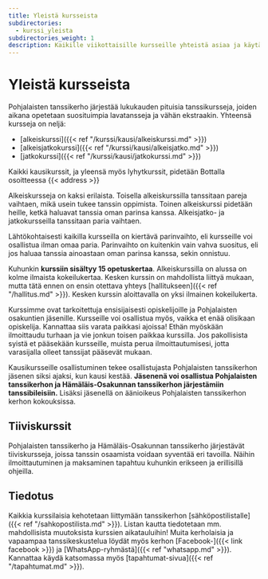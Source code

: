 ```yaml
---
title: Yleistä kursseista
subdirectories:
  - kurssi_yleista
subdirectories_weight: 1
description: Kaikille viikottaisille kursseille yhteistä asiaa ja käytäntöjä.
---
```

# Yleistä kursseista

Pohjalaisten tanssikerho järjestää lukukauden pituisia tanssikursseja, joiden aikana opetetaan suosituimpia lavatansseja ja vähän ekstraakin. Yhteensä kursseja on neljä:

* [alkeiskurssi]({{< ref "/kurssi/kausi/alkeiskurssi.md" >}})
* [alkeisjatkokurssi]({{< ref "/kurssi/kausi/alkeisjatko.md" >}})
* [jatkokurssi]({{< ref "/kurssi/kausi/jatkokurssi.md" >}})

Kaikki kausikurssit, ja yleensä myös lyhytkurssit, pidetään Bottalla osoitteessa {{< address >}}

Alkeiskursseja on kaksi erilaista. Toisella alkeiskurssilla tanssitaan pareja vaihtaen, mikä usein tukee tanssin oppimista. Toinen alkeiskurssi pidetään heille, ketkä haluavat tanssia oman parinsa kanssa. Alkeisjatko- ja jatkokursseilla tanssitaan paria vaihtaen.

Lähtökohtaisesti kaikilla kursseilla on kiertävä parinvaihto, eli kursseille voi osallistua ilman omaa paria. Parinvaihto on kuitenkin vain vahva suositus, eli jos haluaa tanssia ainoastaan oman parinsa kanssa, sekin onnistuu. 

Kuhunkin **kurssiin sisältyy 15 opetuskertaa**. Alkeiskurssilla on alussa on kolme ilmaista kokeilukertaa. Kesken kurssin on mahdollista liittyä mukaan, mutta tätä ennen on ensin otettava yhteys [hallitukseen]({{< ref "/hallitus.md" >}}). Kesken kurssin aloittavalla on yksi ilmainen kokeilukerta.

Kurssimme ovat tarkoitettuja ensisijaisesti opiskelijoille ja Pohjalaisten osakuntien jäsenille. Kursseille voi osallistua myös, vaikka et enää olisikaan opiskelija. Kannattaa siis varata paikkasi ajoissa! Ethän myöskään ilmoittaudu turhaan ja vie jonkun toisen paikkaa kurssilla. Jos pakollisista syistä et pääsekään kursseille, muista perua ilmoittautumisesi, jotta varasijalla olleet tanssijat pääsevät mukaan.

Kausikursseille osallistuminen tekee osallistujasta Pohjalaisten tanssikerhon jäsenen siksi ajaksi, kun kausi kestää. **Jäsenenä voi osallistua Pohjalaisten tanssikerhon ja Hämäläis-Osakunnan tanssikerhon järjestämiin tanssibileisiin.** Lisäksi jäsenellä on äänioikeus Pohjalaisten tanssikerhon kerhon kokouksissa.

## Tiiviskurssit

Pohjalaisten tanssikerho ja Hämäläis-Osakunnan tanssikerho järjestävät tiiviskursseja, joissa tanssin osaamista voidaan syventää eri tavoilla. Näihin ilmoittautuminen ja maksaminen tapahtuu kuhunkin erikseen ja erillisillä ohjeilla.

## Tiedotus

Kaikkia kurssilaisia kehotetaan liittymään tanssikerhon [sähköpostilistalle]({{< ref "/sahkopostilista.md" >}}). Listan kautta tiedotetaan mm. mahdollisista muutoksista kurssien aikatauluihin! Muita kerholaisia ja vapaampaa tanssikeskustelua löydät myös kerhon [Facebook-]({{< link facebook >}}) ja [WhatsApp-ryhmästä]({{< ref "whatsapp.md" >}}). Kannattaa käydä katsomassa myös [tapahtumat-sivua]({{< ref "/tapahtumat.md" >}}).

